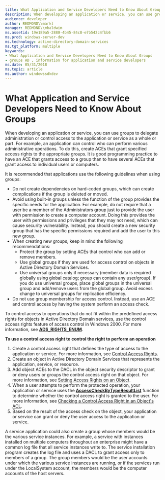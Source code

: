 ```yaml
---
title: What Application and Service Developers Need to Know About Groups
description: When developing an application or service, you can use groups to delegate administration or control access to the application or service as a whole or part.
audience: developer
author: REDMOND\\markl
manager: REDMOND\\mbaldwin
ms.assetid: 19e189a5-2880-4b45-84c8-e7b542c4fbb6
ms.prod: windows-server-dev
ms.technology: active-directory-domain-services
ms.tgt_platform: multiple
keywords:
- What Application and Service Developers Need to Know About Groups
- groups AD , information for application and service developers
ms.date: 05/31/2018
ms.topic: article
ms.author: windowssdkdev
---
```


# What Application and Service Developers Need to Know About Groups

When developing an application or service, you can use groups to delegate administration or control access to the application or service as a whole or part. For example, an application can control who can perform various administrative operations. To do this, create ACEs that grant specified access rights to the appropriate groups. It is good programming practice to have an ACE that grants access to a group than to have several ACEs that grant access to individual users or computers.

It is recommended that applications use the following guidelines when using groups:

-   Do not create dependencies on hard-coded groups, which can create complications if the group is deleted or moved.
-   Avoid using built-in groups unless the function of the group provides the specific needs for the application. For example, do not require that a user be a member of the Administrators group just to provide the user with permission to create a computer account. Doing this provides the user with permissions and privileges that they may not need, which can cause security vulnerability. Instead, you should create a new security group that has the specific permissions required and add the user to this new group.
-   When creating new groups, keep in mind the following recommendations:
    -   Protect the group by setting ACEs that control who can add or remove members.
    -   Use global groups if they are used for access control on objects in Active Directory Domain Services.
    -   Use universal groups only if necessary (member data is required globally using global catalog; group can contain any user/group). If you do use universal groups, place global groups in the universal group and add/remove users from the global group. Avoid excess change to universal groups for replication efficiency.
-   Do not use group membership for access control. Instead, use an ACE and control access by having the system perform an access check.

To control access to operations that do not fit within the predefined access rights for objects in Active Directory Domain services, use the control access rights feature of access control in Windows 2000. For more information, see [**ADS\_RIGHTS\_ENUM**](https://msdn.microsoft.com/library/aa772285).

**To use a control access right to control the right to perform an operation**

1.  Create a control access right that defines the type of access to the application or service. For more information, see [Control Access Rights](control-access-rights.md).
2.  Create an object in Active Directory Domain Services that represents the application, service, or resource.
3.  Add object ACEs to the DACL in the object security descriptor to grant or deny users or groups the control access right on that object. For more information, see [Setting Access Rights on an Object](setting-access-rights-on-an-object.md).
4.  When a user attempts to perform the protected operation, your application or service uses the [**AccessCheckByTypeResultList**](https://msdn.microsoft.com/library/windows/desktop/aa374836) function to determine whether the control access right is granted to the user. For more information, see [Checking a Control Access Right in an Object's ACL](checking-a-control-access-right-in-an-objectampaposs-acl.md).
5.  Based on the result of the access check on the object, your application or service can grant or deny the user access to the application or service.

A service application could also create a group whose members would be the various service instances. For example, a service with instances installed on multiple computers throughout an enterprise might have a common log file that all service instances write to. The service installation program creates the log file and uses a DACL to grant access only to members of a group. The group members would be the user accounts under which the various service instances are running, or if the services run under the LocalSystem account, the members would be the computer accounts of the host servers.

 

 




